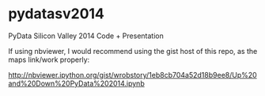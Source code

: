 pydatasv2014
============

PyData Silicon Valley 2014 Code + Presentation

If using nbviewer, I would recommend using the gist host of this repo, as the maps link/work properly: 

http://nbviewer.ipython.org/gist/wrobstory/1eb8cb704a52d18b9ee8/Up%20and%20Down%20PyData%202014.ipynb




